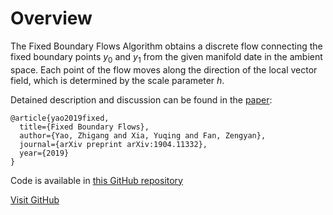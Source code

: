# Overview

The Fixed Boundary Flows Algorithm obtains a discrete flow connecting the fixed boundary points $y_0$ and $y_1$ from the given manifold date in the ambient space. Each point of the flow moves along the direction of the local vector field, which is determined by the scale parameter $h$.

Detained description and discussion can be found in the [paper](https://arxiv.org/abs/1904.11332):

```
@article{yao2019fixed,
  title={Fixed Boundary Flows},
  author={Yao, Zhigang and Xia, Yuqing and Fan, Zengyan},
  journal={arXiv preprint arXiv:1904.11332},
  year={2019}
}
```
Code is available in [this GitHub repository](https://github.com/zhigang-yao/fixed-boundary-flows/)

<a href="https://github.com/zhigang-yao/fixed-boundary-flows/" class="card-link">Visit GitHub</a>
